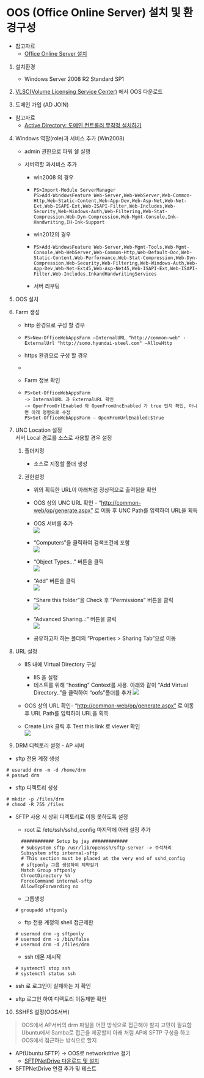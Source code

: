 # OOS \(Office Online Server\) 설치 및 환경구성
* 참고자료
  * [Office Online Server 설치](https://technet.microsoft.com/ko-kr/library/mt572054(v=exchg.150).aspx)
  
1. 설치환경

   * Windows Server 2008 R2 Standard SP1

2. [VLSC\(Volume Licensing Service Center\)](https://www.microsoft.com/Licensing/servicecenter/default.aspx) 에서 OOS 다운로드

3. 도메인 가입 \(AD JOIN\)
  * 참고자료
    * [Active Directory: 도메인 컨트롤러 무작정 설치하기](http://archmond.net/?p=671)
    
4. Windows 역할\(role\)과 서비스 추가 \(Win2008\)

   * admin 권한으로 파워 쉘 실행

   * 서버역할 과서비스 추가

     * win2008 의 경우

     * ```
       PS>Import-Module ServerManager
       PS>Add-WindowsFeature Web-Server,Web-WebServer,Web-Common-Http,Web-Static-Content,Web-App-Dev,Web-Asp-Net,Web-Net-Ext,Web-ISAPI-Ext,Web-ISAPI-Filter,Web-Includes,Web-Security,Web-Windows-Auth,Web-Filtering,Web-Stat-Compression,Web-Dyn-Compression,Web-Mgmt-Console,Ink-Handwriting,IH-Ink-Support
       ```
     * win2012의 경우

     * ```
       PS>Add-WindowsFeature Web-Server,Web-Mgmt-Tools,Web-Mgmt-Console,Web-WebServer,Web-Common-Http,Web-Default-Doc,Web-Static-Content,Web-Performance,Web-Stat-Compression,Web-Dyn-Compression,Web-Security,Web-Filtering,Web-Windows-Auth,Web-App-Dev,Web-Net-Ext45,Web-Asp-Net45,Web-ISAPI-Ext,Web-ISAPI-Filter,Web-Includes,InkandHandwritingServices
       ```
     * 서버 리부팅

5. OOS 설치

6. Farm 생성

   * http 환경으로 구성 할 경우
   * ```
     PS>New-OfficeWebAppsFarm –InternalURL "http://common-web" -ExternalUrl "http://somo.hyundai-steel.com" –AllowHttp
     ```
   * https 환경으로 구성 할 경우
   * ```

     ```
   * Farm 정보 확인
   * ```
     PS>Get-OfficeWebAppsFarm
     -> InternalURL 과 ExternalURL 확인
     -> OpenFromUrlEnabled 와 OpenFromUncEnabled 가 true 인지 확인, 아니면 아래 명령으로 수정
     PS>Set-OfficeWebAppsFarm – OpenFromUrlEnabled:$true
     ```

7. UNC  Location 설정  
   서버 Local 경로를 소스로 사용할 경우 설정

   1. 폴더지정

      * 소스로 지정할 폴더 생성

   2. 권한설정

      * 위의 획득한 URL이 아래처럼 정상적으로 출력됨을 확인

      * OOS 상의 UNC URL 확인 - “[http://common-web/op/generate.aspx”](http://common-web/op/generate.aspx”) 로 이동 후 UNC Path를 입력하여 URL을 획득

      * OOS 서버를 추가  
        ![](/img/ch1/sub2/1-2-6.jpg)

      * “Computers”을 클릭하여 검색조건에 포함  
        ![](/img/ch1/sub2/1-2-5.jpg)

      * “Object Types…” 버튼을 클릭  
        ![](/img/ch1/sub2/1-2-4.jpg)

      * “Add” 버튼을 클릭  
        ![](/img/ch1/sub2/1-2-3.jpg)

      * “Share this folder”을 Check 후 “Permissions” 버튼을 클릭  
        ![](/img/ch1/sub2/1-2-2.jpg)

      * “Advanced Sharing..:” 버튼을 클릭  
        ![](/img/ch1/sub2/1-2-1.jpg)

      * 공유하고자 하는 폴더의 “Properties &gt; Sharing Tab”으로 이동

8. URL 설정

   * IIS 내에 Virtual Directory 구성
     * IIS 을 실행
     * 테스트를 위해 “hosting” Context를 사용. 아래와 같이 “Add Virtual Directory..”을 클릭하여 “oofs”폴더를 추가
       ![](/img/ch1/sub2/1-2-7.jpg)
   * OOS 상의 URL 확인- “[http://common-web/op/generate.aspx”](http://common-web/op/generate.aspx”) 로 이동 후 URL Path를 입력하여 URL을 획득

   * Create Link 클릭 후 Test this link 로 viewer 확인  
     ![](/img/ch1/sub2/1-2-8.jpg)

9. DRM 디렉토리 설정 - AP 서버
  * sftp 전용 계정 생성
  ```
  # useradd drm -m -d /home/drm
  # passwd drm
  ```
  * sftp 디렉토리 생성
  ```
  # mkdir -p /files/drm
  # chmod -R 755 /files
  ```
  
  * SFTP 사용 시 상위 디렉토리로 이동 못하도록 설정
    * root 로 /etc/ssh/sshd_config 마지막에 아래 설정 추가
    ```
      ############ Setup by jay #############
      # Subsystem sftp /usr/lib/openssh/sftp-server -> 주석처리
      Subsystem sftp internal-sftp
      # This section must be placed at the very end of sshd_config
      # sftponly 그룹 생성하여 제약걸기
      Match Group sftponly
      ChrootDirectory %h
      ForceCommand internal-sftp
      AllowTcpForwarding no
    ```
    * 그룹생성
    ```
    # groupadd sftponly
    ```
    
    * ftp 전용 계정의 shell 접근제한
    ```
    # usermod drm -g sftponly
    # usermod drm -s /bin/false
    # usermod drm -d /files/drm
    ```
    
    * ssh 데몬 재시작
    ```
    # systemctl stop ssh
    # systemctl status ssh
    ```
    
  * ssh 로 로그인이 실패하는 지 확인
  
  * sftp 로그인 하여 디렉토리 이동제한 확인

10. SSHFS 설정(OOS서버)
  > OOS에서 AP서버의 drm 파일을 어떤 방식으로 접근해야 할지 고민이 필요함
  > Ubuntu에서 Samba로 접근을 제공할지
  > 아래 처럼 AP에 SFTP 구성을 하고 OOS에서 접근하는 방식으로 할지
  
  * AP(Ubuntu SFTP) -> OOS로 networkdrive 걸기
    * [SFTPNetDrive 다운로드 및 설치](http://www.sftpnetdrive.com/download-thanks)
  * SFTPNetDrive 연결 추가 및 테스트


